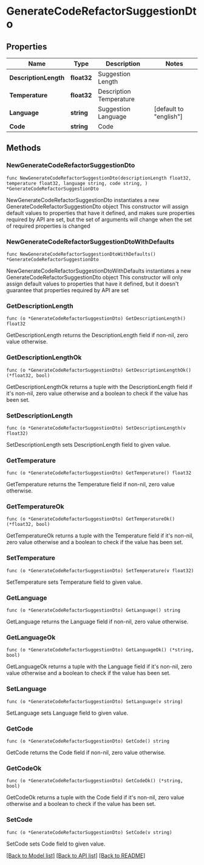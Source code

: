 # GenerateCodeRefactorSuggestionDto

## Properties

Name | Type | Description | Notes
------------ | ------------- | ------------- | -------------
**DescriptionLength** | **float32** | Suggestion Length | 
**Temperature** | **float32** | Description Temperature | 
**Language** | **string** | Suggestion Language | [default to "english"]
**Code** | **string** | Code | 

## Methods

### NewGenerateCodeRefactorSuggestionDto

`func NewGenerateCodeRefactorSuggestionDto(descriptionLength float32, temperature float32, language string, code string, ) *GenerateCodeRefactorSuggestionDto`

NewGenerateCodeRefactorSuggestionDto instantiates a new GenerateCodeRefactorSuggestionDto object
This constructor will assign default values to properties that have it defined,
and makes sure properties required by API are set, but the set of arguments
will change when the set of required properties is changed

### NewGenerateCodeRefactorSuggestionDtoWithDefaults

`func NewGenerateCodeRefactorSuggestionDtoWithDefaults() *GenerateCodeRefactorSuggestionDto`

NewGenerateCodeRefactorSuggestionDtoWithDefaults instantiates a new GenerateCodeRefactorSuggestionDto object
This constructor will only assign default values to properties that have it defined,
but it doesn't guarantee that properties required by API are set

### GetDescriptionLength

`func (o *GenerateCodeRefactorSuggestionDto) GetDescriptionLength() float32`

GetDescriptionLength returns the DescriptionLength field if non-nil, zero value otherwise.

### GetDescriptionLengthOk

`func (o *GenerateCodeRefactorSuggestionDto) GetDescriptionLengthOk() (*float32, bool)`

GetDescriptionLengthOk returns a tuple with the DescriptionLength field if it's non-nil, zero value otherwise
and a boolean to check if the value has been set.

### SetDescriptionLength

`func (o *GenerateCodeRefactorSuggestionDto) SetDescriptionLength(v float32)`

SetDescriptionLength sets DescriptionLength field to given value.


### GetTemperature

`func (o *GenerateCodeRefactorSuggestionDto) GetTemperature() float32`

GetTemperature returns the Temperature field if non-nil, zero value otherwise.

### GetTemperatureOk

`func (o *GenerateCodeRefactorSuggestionDto) GetTemperatureOk() (*float32, bool)`

GetTemperatureOk returns a tuple with the Temperature field if it's non-nil, zero value otherwise
and a boolean to check if the value has been set.

### SetTemperature

`func (o *GenerateCodeRefactorSuggestionDto) SetTemperature(v float32)`

SetTemperature sets Temperature field to given value.


### GetLanguage

`func (o *GenerateCodeRefactorSuggestionDto) GetLanguage() string`

GetLanguage returns the Language field if non-nil, zero value otherwise.

### GetLanguageOk

`func (o *GenerateCodeRefactorSuggestionDto) GetLanguageOk() (*string, bool)`

GetLanguageOk returns a tuple with the Language field if it's non-nil, zero value otherwise
and a boolean to check if the value has been set.

### SetLanguage

`func (o *GenerateCodeRefactorSuggestionDto) SetLanguage(v string)`

SetLanguage sets Language field to given value.


### GetCode

`func (o *GenerateCodeRefactorSuggestionDto) GetCode() string`

GetCode returns the Code field if non-nil, zero value otherwise.

### GetCodeOk

`func (o *GenerateCodeRefactorSuggestionDto) GetCodeOk() (*string, bool)`

GetCodeOk returns a tuple with the Code field if it's non-nil, zero value otherwise
and a boolean to check if the value has been set.

### SetCode

`func (o *GenerateCodeRefactorSuggestionDto) SetCode(v string)`

SetCode sets Code field to given value.



[[Back to Model list]](../README.md#documentation-for-models) [[Back to API list]](../README.md#documentation-for-api-endpoints) [[Back to README]](../README.md)


